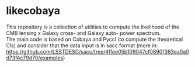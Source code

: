 # likecobaya
This repository is a collection of utilities to compute the likelihood of the CMB lensing x Galaxy cross- and Galaxy auto- power spectrum.   
The main code is based on Cobaya and Pyccl (to compute the theoretical Cls) and consider that the data input is in sacc format 
(more in: https://github.com/LSSTDESC/sacc/tree/4ffee05b109047cf0890f363ea0a0d73f4c79d70/examples)

